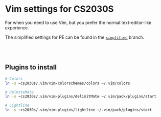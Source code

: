 # Vim settings for CS2030S

For when you need to use Vim, but you prefer the normal text-editor-like experience.

The simplified settings for PE can be found in the [`simplified`](https://github.com/EvitanRelta/nus-pe-terminal-settings/tree/simplified) branch.

<br><br>

## Plugins to install

```bash
# Colors
ln -s ~cs2030s/.vim/vim-colorschemes/colors ~/.vim/colors

# DelmiteMate
ln -s ~cs2030s/.vim/vim-plugins/delimitMate ~/.vim/pack/plugins/start

# Lightline
ln -s ~cs2030s/.vim/vim-plugins/lightline ~/.vim/pack/plugins/start
```

